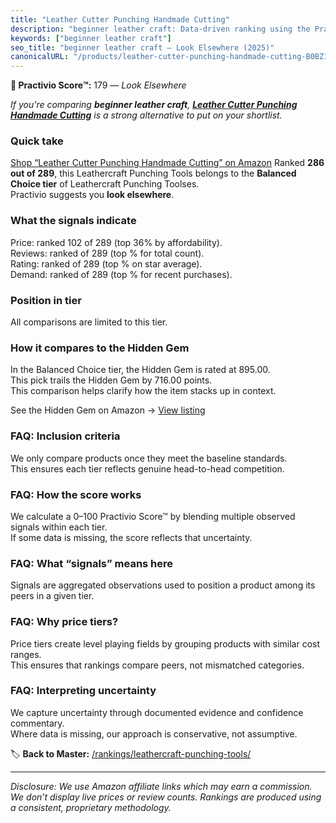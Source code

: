 ```yaml
---
title: "Leather Cutter Punching Handmade Cutting"
description: "beginner leather craft: Data-driven ranking using the Practivio Score™. Positioned by quality, value, demand, findability, momentum."
keywords: ["beginner leather craft"]
seo_title: "beginner leather craft — Look Elsewhere (2025)"
canonicalURL: "/products/leather-cutter-punching-handmade-cutting-B0BZ1Q7DKJ/"
---
```


**🚫 Practivio Score™:** 179 — _Look Elsewhere_


*If you're comparing **beginner leather craft**, **[Leather Cutter Punching Handmade Cutting](https://www.amazon.com/dp/B0BZ1Q7DKJ?tag=practivio-20)** is a strong alternative to put on your shortlist.*
### Quick take
[Shop “Leather Cutter Punching Handmade Cutting” on Amazon](https://www.amazon.com/dp/B0BZ1Q7DKJ?tag=practivio-20)
Ranked **286 out of 289**, this Leathercraft Punching Tools belongs to the **Balanced Choice tier** of Leathercraft Punching Toolses.  
Practivio suggests you **look elsewhere**.

### What the signals indicate
Price: ranked 102 of 289 (top 36% by affordability).  
Reviews: ranked  of 289 (top % for total count).  
Rating: ranked  of 289 (top % on star average).  
Demand: ranked  of 289 (top % for recent purchases).

### Position in tier
All comparisons are limited to this tier.

### How it compares to the Hidden Gem
In the Balanced Choice tier, the Hidden Gem is rated at 895.00.  
This pick trails the Hidden Gem by 716.00 points.  
This comparison helps clarify how the item stacks up in context.  

See the Hidden Gem on Amazon → [View listing](https://www.amazon.com/dp/B00004T7WS?tag=practivio-20)

### FAQ: Inclusion criteria
We only compare products once they meet the baseline standards.  
This ensures each tier reflects genuine head-to-head competition.

### FAQ: How the score works
We calculate a 0–100 Practivio Score™ by blending multiple observed signals within each tier.  
If some data is missing, the score reflects that uncertainty.

### FAQ: What “signals” means here
Signals are aggregated observations used to position a product among its peers in a given tier.

### FAQ: Why price tiers?
Price tiers create level playing fields by grouping products with similar cost ranges.  
This ensures that rankings compare peers, not mismatched categories.

### FAQ: Interpreting uncertainty
We capture uncertainty through documented evidence and confidence commentary.  
Where data is missing, our approach is conservative, not assumptive.


🏷️ **Back to Master:** [/rankings/leathercraft-punching-tools/](/rankings/leathercraft-punching-tools/)

---
_Disclosure: We use Amazon affiliate links which may earn a commission. We don’t display live prices or review counts. Rankings are produced using a consistent, proprietary methodology._
